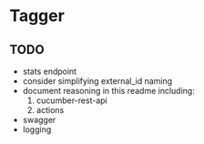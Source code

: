 # Tagger

## TODO
* stats endpoint
* consider simplifying external_id naming
* document reasoning in this readme including:
  1. cucumber-rest-api
  2. actions
* swagger
* logging
